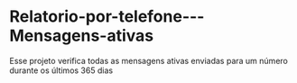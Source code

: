 # Relatorio-por-telefone---Mensagens-ativas
Esse projeto verifica todas as mensagens ativas enviadas para um número durante os últimos 365 dias 
